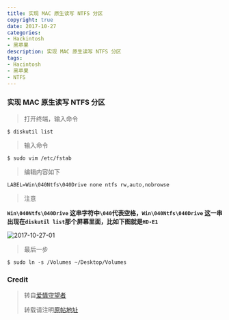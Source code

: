 ```yaml
---
title: 实现 MAC 原生读写 NTFS 分区
copyright: true
date: 2017-10-27
categories: 
- Hackintosh
- 黑苹果
description: 实现 MAC 原生读写 NTFS 分区
tags:
- Hacintosh
- 黑苹果
- NTFS
---
```


### 实现 MAC 原生读写 NTFS 分区

> 打开终端，输入命令

```
$ diskutil list
```

> 输入命令

```
$ sudo vim /etc/fstab
```

> 编辑内容如下

```
LABEL=Win\040Ntfs\040Drive none ntfs rw,auto,nobrowse
```

> 注意

**`Win\040Ntfs\040Drive` 这串字符中`\040`代表空格，`Win\040Ntfs\040Drive` 这一串出现在`diskutil list`那个屏幕里面，比如下图就是`HD-E1`**

![2017-10-27-01](http://ovefvi4g3.bkt.clouddn.com/2017-10-27-01.png)

> 最后一步

```
$ sudo ln -s /Volumes ~/Desktop/Volumes
```

### Credit

> 转自[爱情守望者](https://www.waitsun.com)
> 
> 转载请注明[原帖地址](https://www.waitsun.com/aboutus/help)


